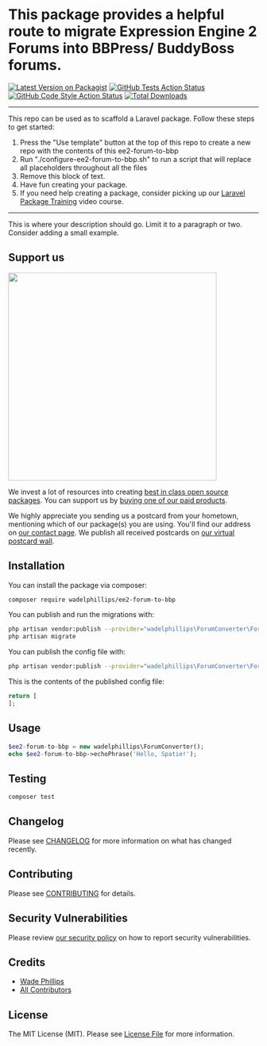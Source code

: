 # This package provides a helpful route to migrate Expression Engine 2 Forums into BBPress/ BuddyBoss forums.

[![Latest Version on Packagist](https://img.shields.io/packagist/v/wadelphillips/ee2-forum-to-bbp.svg?style=flat-square)](https://packagist.org/packages/wadelphillips/ee2-forum-to-bbp)
[![GitHub Tests Action Status](https://img.shields.io/github/workflow/status/wadelphillips/ee2-forum-to-bbp/run-tests?label=tests)](https://github.com/wadelphillips/ee2-forum-to-bbp/actions?query=workflow%3Arun-tests+branch%3Amain)
[![GitHub Code Style Action Status](https://img.shields.io/github/workflow/status/wadelphillips/ee2-forum-to-bbp/Check%20&%20fix%20styling?label=code%20style)](https://github.com/wadelphillips/ee2-forum-to-bbp/actions?query=workflow%3A"Check+%26+fix+styling"+branch%3Amain)
[![Total Downloads](https://img.shields.io/packagist/dt/wadelphillips/ee2-forum-to-bbp.svg?style=flat-square)](https://packagist.org/packages/wadelphillips/ee2-forum-to-bbp)

---
This repo can be used as to scaffold a Laravel package. Follow these steps to get started:

1. Press the "Use template" button at the top of this repo to create a new repo with the contents of this ee2-forum-to-bbp
2. Run "./configure-ee2-forum-to-bbp.sh" to run a script that will replace all placeholders throughout all the files
3. Remove this block of text.
4. Have fun creating your package.
5. If you need help creating a package, consider picking up our <a href="https://laravelpackage.training">Laravel Package Training</a> video course.
---

This is where your description should go. Limit it to a paragraph or two. Consider adding a small example.

## Support us

[<img src="https://github-ads.s3.eu-central-1.amazonaws.com/ee2-forum-to-bbp.jpg?t=1" width="419px" />](https://spatie.be/github-ad-click/ee2-forum-to-bbp)

We invest a lot of resources into creating [best in class open source packages](https://spatie.be/open-source). You can support us by [buying one of our paid products](https://spatie.be/open-source/support-us).

We highly appreciate you sending us a postcard from your hometown, mentioning which of our package(s) you are using. You'll find our address on [our contact page](https://spatie.be/about-us). We publish all received postcards on [our virtual postcard wall](https://spatie.be/open-source/postcards).

## Installation

You can install the package via composer:

```bash
composer require wadelphillips/ee2-forum-to-bbp
```

You can publish and run the migrations with:

```bash
php artisan vendor:publish --provider="wadelphillips\ForumConverter\ForumConverterServiceProvider" --tag="ee2-forum-to-bbp-migrations"
php artisan migrate
```

You can publish the config file with:
```bash
php artisan vendor:publish --provider="wadelphillips\ForumConverter\ForumConverterServiceProvider" --tag="ee2-forum-to-bbp-config"
```

This is the contents of the published config file:

```php
return [
];
```

## Usage

```php
$ee2-forum-to-bbp = new wadelphillips\ForumConverter();
echo $ee2-forum-to-bbp->echoPhrase('Hello, Spatie!');
```

## Testing

```bash
composer test
```

## Changelog

Please see [CHANGELOG](CHANGELOG.md) for more information on what has changed recently.

## Contributing

Please see [CONTRIBUTING](.github/CONTRIBUTING.md) for details.

## Security Vulnerabilities

Please review [our security policy](../../security/policy) on how to report security vulnerabilities.

## Credits

- [Wade Phillips](https://github.com/wadelphillips)
- [All Contributors](../../contributors)

## License

The MIT License (MIT). Please see [License File](LICENSE.md) for more information.
